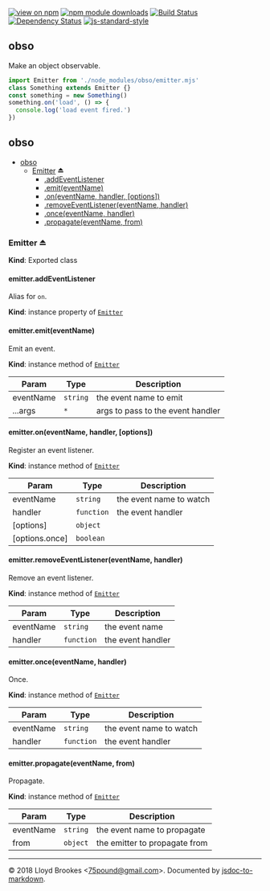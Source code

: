 [![view on npm](https://img.shields.io/npm/v/obso.svg)](https://www.npmjs.org/package/obso)
[![npm module downloads](https://img.shields.io/npm/dt/obso.svg)](https://www.npmjs.org/package/obso)
[![Build Status](https://travis-ci.org/75lb/obso.svg?branch=master)](https://travis-ci.org/75lb/obso)
[![Dependency Status](https://david-dm.org/75lb/obso.svg)](https://david-dm.org/75lb/obso)
[![js-standard-style](https://img.shields.io/badge/code%20style-standard-brightgreen.svg)](https://github.com/feross/standard)

## obso

Make an object observable.

```js
import Emitter from './node_modules/obso/emitter.mjs'
class Something extends Emitter {}
const something = new Something()
something.on('load', () => {
  console.log('load event fired.')
})
```

<a name="module_obso"></a>

## obso

* [obso](#module_obso)
    * [Emitter](#exp_module_obso--Emitter) ⏏
        * [.addEventListener](#module_obso--Emitter+addEventListener)
        * [.emit(eventName)](#module_obso--Emitter+emit)
        * [.on(eventName, handler, [options])](#module_obso--Emitter+on)
        * [.removeEventListener(eventName, handler)](#module_obso--Emitter+removeEventListener)
        * [.once(eventName, handler)](#module_obso--Emitter+once)
        * [.propagate(eventName, from)](#module_obso--Emitter+propagate)

<a name="exp_module_obso--Emitter"></a>

### Emitter ⏏
**Kind**: Exported class  
<a name="module_obso--Emitter+addEventListener"></a>

#### emitter.addEventListener
Alias for `on`.

**Kind**: instance property of [<code>Emitter</code>](#exp_module_obso--Emitter)  
<a name="module_obso--Emitter+emit"></a>

#### emitter.emit(eventName)
Emit an event.

**Kind**: instance method of [<code>Emitter</code>](#exp_module_obso--Emitter)  

| Param | Type | Description |
| --- | --- | --- |
| eventName | <code>string</code> | the event name to emit |
| ...args | <code>\*</code> | args to pass to the event handler |

<a name="module_obso--Emitter+on"></a>

#### emitter.on(eventName, handler, [options])
Register an event listener.

**Kind**: instance method of [<code>Emitter</code>](#exp_module_obso--Emitter)  

| Param | Type | Description |
| --- | --- | --- |
| eventName | <code>string</code> | the event name to watch |
| handler | <code>function</code> | the event handler |
| [options] | <code>object</code> |  |
| [options.once] | <code>boolean</code> |  |

<a name="module_obso--Emitter+removeEventListener"></a>

#### emitter.removeEventListener(eventName, handler)
Remove an event listener.

**Kind**: instance method of [<code>Emitter</code>](#exp_module_obso--Emitter)  

| Param | Type | Description |
| --- | --- | --- |
| eventName | <code>string</code> | the event name |
| handler | <code>function</code> | the event handler |

<a name="module_obso--Emitter+once"></a>

#### emitter.once(eventName, handler)
Once.

**Kind**: instance method of [<code>Emitter</code>](#exp_module_obso--Emitter)  

| Param | Type | Description |
| --- | --- | --- |
| eventName | <code>string</code> | the event name to watch |
| handler | <code>function</code> | the event handler |

<a name="module_obso--Emitter+propagate"></a>

#### emitter.propagate(eventName, from)
Propagate.

**Kind**: instance method of [<code>Emitter</code>](#exp_module_obso--Emitter)  

| Param | Type | Description |
| --- | --- | --- |
| eventName | <code>string</code> | the event name to propagate |
| from | <code>object</code> | the emitter to propagate from |


* * *

&copy; 2018 Lloyd Brookes \<75pound@gmail.com\>. Documented by [jsdoc-to-markdown](https://github.com/jsdoc2md/jsdoc-to-markdown).